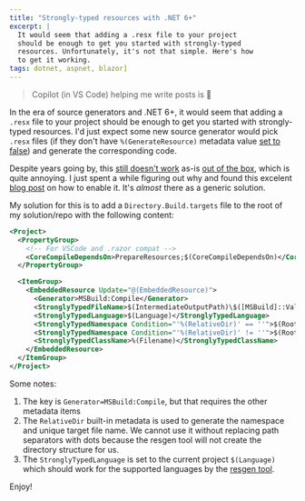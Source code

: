 ```yaml
---
title: "Strongly-typed resources with .NET 6+"
excerpt: |
  It would seem that adding a .resx file to your project 
  should be enough to get you started with strongly-typed 
  resources. Unfortunately, it's not that simple. Here's how
  to get it working.
tags: dotnet, aspnet, blazor]
---
```


> Copilot (in VS Code) helping me write posts is 🤯

In the era of source generators and .NET 6+, it would seem that adding a `.resx` file 
to your project should be enough to get you started with strongly-typed resources. 
I'd just expect some new source generator would pick `.resx` files (if they don't 
have `%(GenerateResource)` metadata value [set to false](https://github.com/dotnet/msbuild/blob/main/src/Tasks/Microsoft.Common.CurrentVersion.targets#L3327)) 
and generate the corresponding code. 

Despite years going by, this [still doesn't work](https://github.com/dotnet/msbuild/issues/4751) as-is [out of the box](https://github.com/dotnet/sdk/issues/94), which is 
quite annoying. I just spent a while figuring out why and found this excelent 
[blog post](https://www.paraesthesia.com/archive/2022/09/30/strongly-typed-resources-with-net-core/) on how to enable it.
It's *almost* there as a generic solution.

My solution for this is to add a `Directory.Build.targets` file to the root of my 
solution/repo with the following content:

```xml
<Project>
  <PropertyGroup>
    <!-- For VSCode and .razor compat -->
    <CoreCompileDependsOn>PrepareResources;$(CoreCompileDependsOn)</CoreCompileDependsOn>
  </PropertyGroup>

  <ItemGroup>
    <EmbeddedResource Update="@(EmbeddedResource)">
      <Generator>MSBuild:Compile</Generator>
      <StronglyTypedFileName>$(IntermediateOutputPath)\$([MSBuild]::ValueOrDefault('%(RelativeDir)', '').Replace('\', '.').Replace('/', '.'))%(Filename).g$(DefaultLanguageSourceExtension)</StronglyTypedFileName>
      <StronglyTypedLanguage>$(Language)</StronglyTypedLanguage>
      <StronglyTypedNamespace Condition="'%(RelativeDir)' == ''">$(RootNamespace)</StronglyTypedNamespace>
      <StronglyTypedNamespace Condition="'%(RelativeDir)' != ''">$(RootNamespace).$([MSBuild]::ValueOrDefault('%(RelativeDir)', '').Replace('\', '.').Replace('/', '.').TrimEnd('.'))</StronglyTypedNamespace>
      <StronglyTypedClassName>%(Filename)</StronglyTypedClassName>
    </EmbeddedResource>
  </ItemGroup>
</Project>
```

Some notes:
1. The key is `Generator=MSBuild:Compile`, but that requires the other metadata items
2. The `RelativeDir` built-in metadata is used to generate the namespace and unique target 
   file name. We cannot use it without replacing path separators with dots because the 
   resgen tool will not create the directory structure for us.
3. The `StronglyTypedLanguage` is set to the current project `$(Language)` which should 
   work for the supported languages by the [resgen tool](https://learn.microsoft.com/en-us/dotnet/framework/tools/resgen-exe-resource-file-generator).


Enjoy!